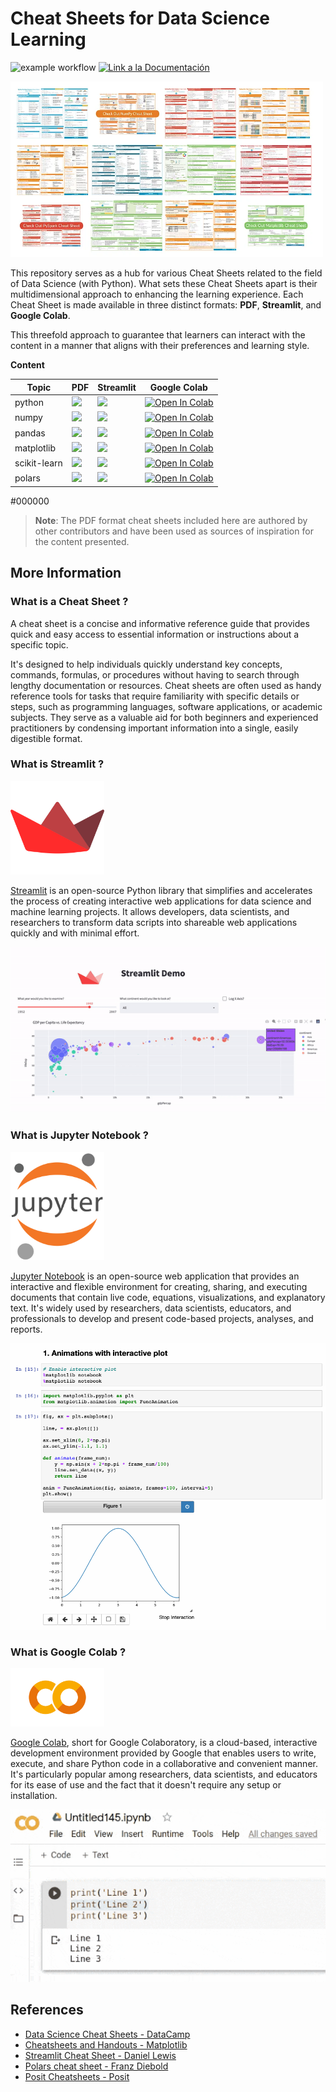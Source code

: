 # Cheat Sheets for Data Science Learning

![example workflow](https://github.com/fralfaro/DS-Cheat-Sheets/actions/workflows/documentation.yml/badge.svg)
<a href="https://fralfaro.github.io/DS-Cheat-Sheets/"><img alt="Link a la Documentación" src="https://img.shields.io/badge/docs-link-brightgreen"></a>


<img src="docs/images/cs.png" width = 500 >


This repository serves as a hub for various Cheat Sheets related to 
the field of Data Science (with Python). What sets these Cheat Sheets apart is their 
multidimensional approach to enhancing the learning experience. 
Each Cheat Sheet is made available in three distinct formats: **PDF**, **Streamlit**, and **Google Colab**.

This threefold approach to guarantee that learners can interact with the content in 
a manner that aligns with their preferences and learning style.

**Content**

| Topic        | PDF                                                                                                                                                                                                                                  | Streamlit                                                                                                                                                        | Google Colab                                                                                                                                                                                                                                   |
|--------------|--------------------------------------------------------------------------------------------------------------------------------------------------------------------------------------------------------------------------------------|------------------------------------------------------------------------------------------------------------------------------------------------------------------|------------------------------------------------------------------------------------------------------------------------------------------------------------------------------------------------------------------------------------------------|
| python       | <a href="https://github.com/fralfaro/DS-Cheat-Sheets/blob/main/docs/files/python_cs.pdf" target="_parent"><img src="https://img.shields.io/badge/Open in PDF-%23FF0000.svg?style=flat-square&logo=adobe&logoColor=white"/></a>       | <a href="https://ds-cheat-sheets-python.streamlit.app/" target="_parent"><img src="https://static.streamlit.io/badges/streamlit_badge_black_white.svg"/></a>     | <a href="https://colab.research.google.com/github/fralfaro/DS-Cheat-Sheets/blob/main/docs/examples/python/python.ipynb" target="_parent"><img src="https://colab.research.google.com/assets/colab-badge.svg" alt="Open In Colab"/></a>         |
| numpy        | <a href="https://github.com/fralfaro/DS-Cheat-Sheets/blob/main/docs/files/numpy_cs.pdf" target="_parent"><img src="https://img.shields.io/badge/Open in PDF-%23FF0000.svg?style=flat-square&logo=adobe&logoColor=white"/></a>        | <a href="https://ds-cheat-sheets-numpy.streamlit.app/" target="_parent"><img src="https://static.streamlit.io/badges/streamlit_badge_black_white.svg"/></a>      | <a href="https://colab.research.google.com/github/fralfaro/DS-Cheat-Sheets/blob/main/docs/examples/numpy/numpy.ipynb" target="_parent"><img src="https://colab.research.google.com/assets/colab-badge.svg" alt="Open In Colab"/></a>           |
| pandas       | <a href="https://github.com/fralfaro/DS-Cheat-Sheets/blob/main/docs/files/pandas_cs.pdf" target="_parent"><img src="https://img.shields.io/badge/Open in PDF-%23FF0000.svg?style=flat-square&logo=adobe&logoColor=white"/></a>       | <a href="https://ds-cheat-sheets-pandas.streamlit.app/" target="_parent"><img src="https://static.streamlit.io/badges/streamlit_badge_black_white.svg"/></a>     | <a href="https://colab.research.google.com/github/fralfaro/DS-Cheat-Sheets/blob/main/docs/examples/pandas/pandas.ipynb" target="_parent"><img src="https://colab.research.google.com/assets/colab-badge.svg" alt="Open In Colab"/></a>         |
| matplotlib   | <a href="https://github.com/fralfaro/DS-Cheat-Sheets/blob/main/docs/files/matplotlib_cs.pdf" target="_parent"><img src="https://img.shields.io/badge/Open in PDF-%23FF0000.svg?style=flat-square&logo=adobe&logoColor=white"/></a>   | <a href="https://ds-cheat-sheets-matplotlib.streamlit.app/" target="_parent"><img src="https://static.streamlit.io/badges/streamlit_badge_black_white.svg"/></a> | <a href="https://colab.research.google.com/github/fralfaro/DS-Cheat-Sheets/blob/main/docs/examples/matplotlib/matplotlib.ipynb" target="_parent"><img src="https://colab.research.google.com/assets/colab-badge.svg" alt="Open In Colab"/></a> |
| scikit-learn | <a href="https://github.com/fralfaro/DS-Cheat-Sheets/blob/main/docs/files/scikit-learn_cs.pdf" target="_parent"><img src="https://img.shields.io/badge/Open in PDF-%23FF0000.svg?style=flat-square&logo=adobe&logoColor=white"/></a> | <a href="https://ds-cheat-sheets-sklearn.streamlit.app/" target="_parent"><img src="https://static.streamlit.io/badges/streamlit_badge_black_white.svg"/></a>    | <a href="https://colab.research.google.com/github/fralfaro/DS-Cheat-Sheets/blob/main/docs/examples/scikit-learn/sklearn.ipynb" target="_parent"><img src="https://colab.research.google.com/assets/colab-badge.svg" alt="Open In Colab"/></a>  |
| polars       | <a href="https://github.com/fralfaro/DS-Cheat-Sheets/blob/main/docs/files/polars_cs.pdf" target="_parent"><img src="https://img.shields.io/badge/Open in PDF-%23FF0000.svg?style=flat-square&logo=adobe&logoColor=white"/></a>       | <a href="https://ds-cheat-sheets-polars.streamlit.app/" target="_parent"><img src="https://static.streamlit.io/badges/streamlit_badge_black_white.svg"/></a>     | <a href="https://colab.research.google.com/github/fralfaro/DS-Cheat-Sheets/blob/main/docs/examples/polars/polars.ipynb" target="_parent"><img src="https://colab.research.google.com/assets/colab-badge.svg" alt="Open In Colab"/></a>         |

 #000000

> **Note**: The PDF format cheat sheets included here are authored by other contributors and have been used as sources of inspiration for the content presented.

## More Information

### What is a Cheat Sheet ?

A cheat sheet is a concise and informative reference guide that provides
quick and easy access to essential information or instructions about a specific topic.

It's designed to help individuals quickly understand key concepts, commands, formulas,
or procedures without having to search through lengthy documentation or resources. 
Cheat sheets are often used as handy reference tools for tasks that require familiarity 
with specific details or steps, such as programming languages, software applications, 
or academic subjects. They serve as a valuable aid for both beginners and experienced
practitioners by condensing important information into a single, easily digestible format.

### What is Streamlit ?

<img src="docs/images/streamlit.svg" width = 150 >


[Streamlit](https://streamlit.io/) is an open-source Python library that simplifies and accelerates the
process of creating interactive web applications for data science and machine learning projects.
It allows developers, data scientists, and researchers to transform data scripts into shareable 
web applications quickly and with minimal effort.

<img src="docs/images/demo_01.gif"  >


### What is Jupyter Notebook ?

<img src="docs/images/jb.png" width = 150 >


[Jupyter Notebook](https://jupyter.org/) is an open-source web application that provides 
an interactive and flexible environment for creating, sharing, and executing documents that contain live code, equations, visualizations, and explanatory text. It's widely used by researchers, data scientists, educators, and professionals 
to develop and present code-based projects, analyses, and reports.


<img src="docs/images/demo_02.gif"  >

### What is Google Colab ?

<img src="docs/images/colab.png" width = 150 >


[Google Colab](https://colab.research.google.com/), short for Google Colaboratory, is a cloud-based,
interactive development environment provided by Google
that enables users to write, execute, and share Python code in a 
collaborative and convenient manner. It's particularly popular among researchers, 
data scientists, and educators for its ease of use and the fact that it doesn't 
require any setup or installation.

<img src="docs/images/demo_03.gif"  >

## References

* [Data Science Cheat Sheets - DataCamp](https://www.datacamp.com/cheat-sheet)
* [Cheatsheets and Handouts - Matplotlib](https://matplotlib.org/cheatsheets/)
* [Streamlit Cheat Sheet - Daniel Lewis](https://github.com/daniellewisDL/streamlit-cheat-sheet)
* [Polars cheat sheet - Franz Diebold](https://github.com/FranzDiebold/polars-cheat-sheet)
* [Posit Cheatsheets - Posit](https://rstudio.github.io/cheatsheets/)


